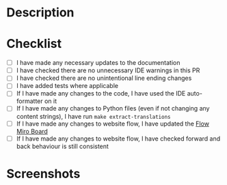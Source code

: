 <!--
Add the ticket number below and uncomment
[Link to Jira ticket](https://beisdigital.atlassian.net/browse/PC-####)
-->

# Description

 <!-- Add a brief description of the change(s) you have made --> 

# Checklist

- [ ] I have made any necessary updates to the documentation
- [ ] I have checked there are no unnecessary IDE warnings in this PR
- [ ] I have checked there are no unintentional line ending changes
- [ ] I have added tests where applicable
- [ ] If I have made any changes to the code, I have used the IDE auto-formatter on it
- [ ] If I have made any changes to Python files (even if not changing any content strings), I have run `make extract-translations`
- [ ] If I have made any changes to website flow, I have updated the [Flow Miro Board](https://miro.com/app/board/uXjVK4AgQ3E=/)
- [ ] If I have made any changes to website flow, I have checked forward and back behaviour is still consistent

# Screenshots

 <!-- Add any screenshots of your changes, if applicable --> 
